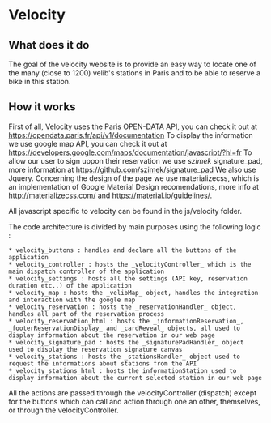 # Velocity

## What does it do

The goal of the velocity website is to provide an easy way to locate one of the many (close to 1200) velib's stations in Paris and to be able to reserve a bike in this station.

## How it works

First of all, Velocity uses the Paris OPEN-DATA API, you can check it out at https://opendata.paris.fr/api/v1/documentation
To display the information we use google map API, you can check it out at https://developers.google.com/maps/documentation/javascript/?hl=fr
To allow our user to sign uppon their reservation we use _szimek_ signature_pad, more information at https://github.com/szimek/signature_pad
We also use Jquery.
Concerning the design of the page we use materializecss, which is an implementation of Google Material Design recomendations, more info at http://materializecss.com/ and https://material.io/guidelines/.

All javascript specific to velocity can be found in the js/velocity folder.

The code architecture is divided by main purposes using the following logic : 

	* velocity_buttons : handles and declare all the buttons of the application
	* velocity_controller : hosts the _velocityController_ which is the main dispatch controller of the application
	* velocity_settings : hosts all the settings (API key, reservation duration etc..) of the application
	* velocity_map : hosts the _velibMap_ object, handles the integration and interaction with the google map
	* velocity_reservation : hosts the _reservationHandler_ object, handles all part of the reservation process
	* velocity_reservation_html : hosts the _informationReservation_, _footerReservationDisplay_ and _cardReveal_ objects, all used to display information about the reservation in our web page
	* velocity_signature_pad : hosts the _signaturePadHandler_ object  used to display the reservation signature canvas
	* velocity_stations : hosts the _stationsHandler_ object used to request the informations about stations from the API
	* velocity_stations_html : hosts the informationStation used to display information about the current selected station in our web page

All the actions are passed through the velocityController (dispatch) except for the buttons which can call and action through one an other, themselves, or through the velocityController.

